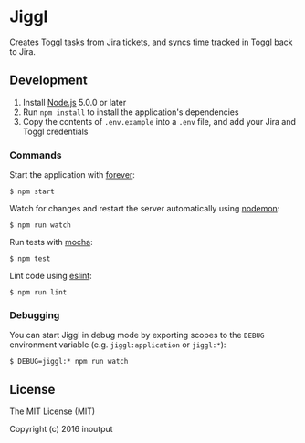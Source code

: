 Jiggl
=====

Creates Toggl tasks from Jira tickets, and syncs time tracked in Toggl back to Jira.

Development
-----------

1. Install [Node.js](https://nodejs.org/en/) 5.0.0 or later
2. Run `npm install` to install the application's dependencies
3. Copy the contents of `.env.example` into a `.env` file, and add your Jira and Toggl credentials

### Commands

Start the application with [forever](https://github.com/foreverjs/forever):

```
$ npm start
```

Watch for changes and restart the server automatically using [nodemon](https://github.com/remy/nodemon):

```
$ npm run watch
```

Run tests with [mocha](http://mochajs.org):

```
$ npm test
```

Lint code using [eslint](http://eslint.org):

```
$ npm run lint
```

### Debugging

You can start Jiggl in debug mode by exporting scopes to the `DEBUG` environment variable (e.g. `jiggl:application` or `jiggl:*`):

```
$ DEBUG=jiggl:* npm run watch
```

License
-------

The MIT License (MIT)

Copyright (c) 2016 inoutput
